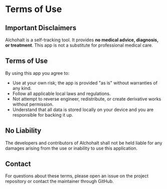 # Terms of Use

## Important Disclaimers

Alchohalt is a self-tracking tool. It provides **no medical advice, diagnosis, or treatment**. This app is not a substitute for professional medical care.

## Terms of Use

By using this app you agree to:
- Use at your own risk; the app is provided "as is" without warranties of any kind.
- Follow all applicable local laws and regulations.
- Not attempt to reverse engineer, redistribute, or create derivative works without permission.
- Understand that all data is stored locally on your device and you are responsible for backing it up.

## No Liability

The developers and contributors of Alchohalt shall not be held liable for any damages arising from the use or inability to use this application.

## Contact

For questions about these terms, please open an issue on the project repository or contact the maintainer through GitHub.
